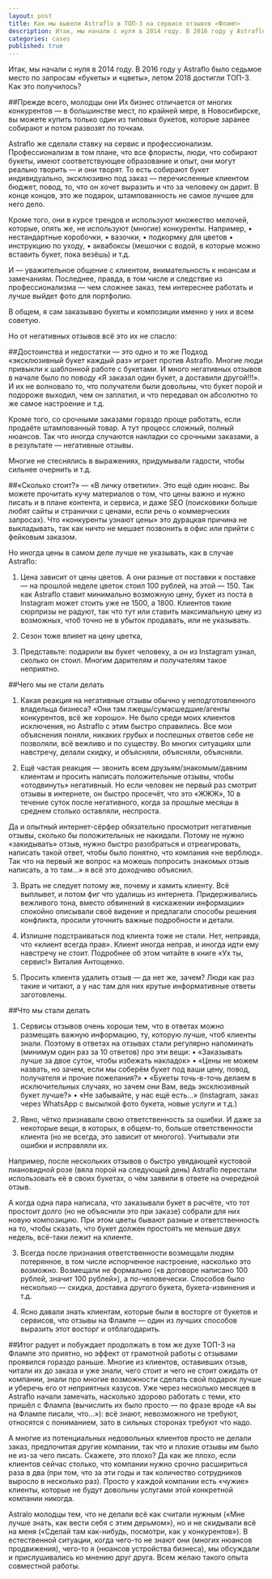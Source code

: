 ```yaml
---
layout: post
title: Как мы вывели Astraflo в ТОП-3 на сервисе отзывов «Фламп»
description: Итак, мы начали с нуля в 2014 году. В 2016 году у Astraflo было седьмое место по запросам «букеты» и «цветы», летом 2018 достигли ТОП-3. Как это получилось?
categories: cases
published: true
---
```


Итак, мы начали с нуля в 2014 году. В 2016 году у Astraflo было седьмое место по запросам «букеты» и «цветы», летом 2018 достигли ТОП-3. Как это получилось?

##Прежде всего, молодцы они 
Их бизнес отличается от многих конкурентов — в большинстве мест, по крайней мере, в Новосибирске, вы можете купить только один из типовых букетов, которые заранее собирают и потом развозят по точкам.

Astraflo же сделали ставку на сервис и профессионализм. Профессионализм в том плане, что все флористы, люди, что собирают букеты, имеют соответствующее образование и опыт, они могут реально творить — и они творят. То есть собирают букет индивидуально, эксклюзивно под заказ — перечисленные клиентом бюджет, повод, то, что он хочет выразить и что за человеку он дарит. В конце концов, это же подарок, штампованность не самое лучшее для него дело.

Кроме того, они в курсе трендов и используют множество мелочей, которые, опять же, не используют (многие) конкуренты. Например, • нестандартные коробочки,
• вазочки,
• подкормку для цветов • инструкцию по уходу,
• аквабоксы (мешочки с водой, в которые можно вставить букет, пока везёшь) и т.д.

И — уважительное общение с клиентом, внимательность к нюансам и замечаниям. Последнее, правда, в том числе и следствие из профессионализма — чем сложнее заказ, тем интереснее работать и лучше выйдет фото для портфолио.

В общем, я сам заказываю букеты и композиции именно у них и всем советую.

Но от негативных отзывов всё это их не спасло:

##Достоинства и недостатки — это одно и то же
Подход «эксклюзивный букет каждый раз» играет против Astraflo. Многие люди привыкли к шаблонной работе с букетами. И много негативных отзывов в начале было по поводу «Я заказал один букет, а доставили другой!!!». И их не волновало то, что получатели были довольны, что букет порой и подороже выходил, чем он заплатил, и что передавал он абсолютно то же самое настроение и т.д.

Кроме того, со срочными заказами гораздо проще работать, если продаёте штампованный товар. А тут процесс сложный, полный нюансов. Так что иногда случаются накладки со срочными заказами, а в результате — негативные отзывы.

Многие не стеснялись в выражениях, придумывали гадости, чтобы сильнее очернить и т.д.

##«Сколько стоит?» — «В личку ответили».
Это ещё один нюанс. Вы можете прочитать кучу материалов о том, что цены важно и нужно писать и в плане контента, и сервиса, и даже SEO (поисковики больше любят сайты и странички с ценами, если речь о коммерческих запросах). Что «конкуренты узнают цены» это дурацкая причина не выкладывать, так как ничто не мешает позвонить в офис или прийти с фейковым заказом.

Но иногда цены в самом деле лучше не указывать, как в случае Astraflo:

1) Цена зависит от цены цветов. А они разные от поставки к поставке — на прошлой неделе цветок стоил 100 рублей, на этой — 150. Так как Astraflo ставит минимально возможную цену, букет из поста в Instagram может стоить уже не 1500, а 1800. Клиентов такие сюрпризы не радуют, так что тут или ставить максимальную цену из возможных, чтоб точно не в убыток продавать, или не указывать.

2) Сезон тоже влияет на цену цветка,

3) Представьте: подарили вы букет человеку, а он из Instagram узнал, сколько он стоил. Многим дарителям и получателям такое неприятно.

##Чего мы не стали делать
1) Какая реакция на негативные отзывы обычно у неподготовленного владельца бизнеса? «Они там лжецы/сумасшедшие/агенты конкурентов, всё же хорошо». Не было среди моих клиентов исключения, но Astraflo с этим быстро справились. Все мои объяснения поняли, никаких грубых и поспешных ответов себе не позволяли, всё вежливо и по существу. Во многих ситуациях шли навстречу, делали скидку, и объясняли, объясняли, объясняли.

2) Ещё частая реакция — звонить всем друзьям/знакомым/давним клиентам и просить написать положительные отзывы, чтобы «отодвинуть» негативный. Но если человек не первый раз смотрит отзывы в интернете, он быстро просечёт, что это «ЖЖЖ», 10 в течение суток после негативного, когда за прошлые месяцы в среднем столько оставляли, неспроста.

Да и опытный интернет-сёрфер обязательно просмотрит негативные отзывы, сколько бы положительных не накидали. Потому не нужно «закидывать» отзыв, нужно быстро разобраться и отреагировать, написать такой ответ, чтобы было понятно, что компания «не верблюд». Так что на первый же вопрос «а можешь попросить знакомых отзыв написать, а то там…» я всё это доходчиво объяснил.

3) Врать не следует потому же, почему и хамить клиенту. Всё выплывет, и потом фиг что удалишь из интернета. Придерживались вежливого тона, вместо обвинений в «искажении информации» спокойно описывали своё видение и предлагали способы решения конфликта, просили уточнить важные подробности и детали.

4) Излишне подстраиваться под клиента тоже не стали. Нет, неправда, что «клиент всегда прав». Клиент иногда неправ, и иногда идти ему навстречу не стоит. Подробнее об этом читайте в книге «Ух ты, сервис!» Виталия Антощенко.

5) Просить клиента удалить отзыв — да нет же, зачем? Люди как раз такие и читают, а у нас там для них крутые информативные ответы заготовлены.

##Что мы стали делать
1) Сервисы отзывов очень хороши тем, что в ответах можно размещать важную информацию, ту, которую лучше, чтоб клиенты знали. Поэтому в ответах на отзывах стали регулярно напоминать (минимум один раз за 10 ответов) про эти вещи: • «Заказывать лучше за двое суток, чтобы избежать накладок» • «Цены не можем назвать, но зачем, если мы соберём букет под ваши цену, повод, получателя и прочие пожелания?» • «Букеты точь-в-точь делаем в исключительных случаях, но зачем они Вам, ведь эксклюзивный букет лучше?» • «Не забывайте, у нас ещё есть…» (Instagram, заказ через WhatsApp с высылкой фото букета, новые услуги и т.д.)

2) Явно, чётко признавали свою ответственность за ошибки. И даже за некоторые вещи, в которых, в общем-то, больше ответственности клиента (но не всегда, это зависит от многого). Учитывали эти ошибки и исправляли их.

Например, после нескольких отзывов о быстро увядающей кустовой пиановидной розе (вяла порой на следующий день) Astraflo перестали использовать её в своих букетах, о чём заявили в ответе на очередной отзыв.

А когда одна пара написала, что заказывали букет в расчёте, что тот простоит долго (но не объяснили это при заказе) собрали для них новую композицию. При этом цветы бывают разные и ответственность на то, чтобы сказать, что букет должен простоять не меньше двух недель, всё-таки лежит на клиенте.

3) Всегда после признания ответственности возмещали людям потерянное, в том числе испорченное настроение, насколько это возможно. Возмещали не формально («в договоре написано 100 рублей, значит 100 рублей»), а по-человечески. Способов было несколько — скидка, доставка другого букета, букета-извинения и т.д.

4) Ясно давали знать клиентам, которые были в восторге от букетов и сервисов, что отзывы на Флампе — один из лучших способов выразить этот восторг и отблагодарить.

##Итог радует и побуждает продолжать в том же духе
ТОП-3 на Флампе это приятно, но эффект от грамотной работы с отзывами проявился гораздо раньше. Многие из клиентов, оставивших отзыв, читали их до заказа и уже знали, чего стоит и чего не стоит ожидать от компании, знали про многие возможности сделать свой подарок лучше и уберечь его от неприятных казусов. Уже через несколько месяцев в Astraflo начали замечать, насколько здорово работать с теми, кто пришёл с Флампа (вычислить их было просто — по фразе вроде «А вы на Флампе писали, что…»): всё знают, невозможного не требуют, относятся с пониманием, зато в сильных сторонах требуют что надо.

А многие из потенциальных недовольных клиентов просто не делали заказ, предпочитая другие компании, так что и плохие отзывы им было не из-за чего писать. Скажете, это плохо? Да как же плохо, если клиентов сейчас столько, что компании нужно срочно расшириться раза в два (при том, что за эти годы и так количество сотрудников выросло в несколько раз). Просто у каждой компании есть «чужие» клиенты, которые не будут довольны услугами этой конкретной компании никогда.

Astralo молодцы тем, что не делали всё как считали нужным («Мне лучше знать, как вести себя с этим дерьмом»), но и не скидывали всё на меня («Сделай там как-нибудь, посмотри, как у конкурентов»). В естественной ситуации, когда чего-то не знают они (многих нюансов продвижения), чего-то я (нюансов устройства бизнеса), мы обсуждали и прислушивались ко мнению друг друга. Всем желаю такого опыта совместной работы.